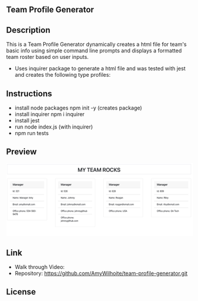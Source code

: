## Team Profile Generator

## Description
This is a Team Profile Generator dynamically creates a html file for team's basic info using simple command line prompts and displays a formatted team roster based on user inputs.

* Uses inquirer package to generate a html file and was tested with jest and creates the following type profiles: 

## Instructions
* install node packages npm init -y (creates package)
* install inquirer npm i inquirer
* install jest 
* run node index.js (with inquirer)
* npm run tests


## Preview
![preview](/assets/preview.png)


## Link
* Walk through Video: 
* Repository: https://github.com/AmyWilhoite/team-profile-generator.git


## License
